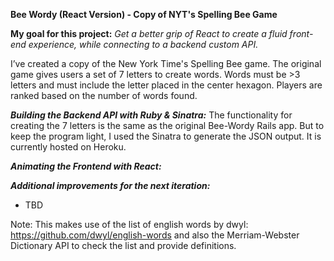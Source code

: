 **Bee Wordy (React Version) - Copy of NYT's Spelling Bee Game**

**My goal for this project:** *Get a better grip of React to create a fluid front-end experience, while connecting to a backend custom API.*

I’ve created a copy of the New York Time's Spelling Bee game. The original game gives users a set of 7 letters to create words. Words must be >3 letters and must include the letter placed in the center hexagon. Players are ranked based on the number of words found.

***Building the Backend API with Ruby & Sinatra:***
The functionality for creating the 7 letters is the same as the original Bee-Wordy Rails app. But to keep the program light, I used the Sinatra to generate the JSON output. It is currently hosted on Heroku.

***Animating the Frontend with React:***
<!-- After building the html framework, I added Stimulus JS to bring the UI functionality to life.  The most challenging aspect was implementing a letter shuffler that randomizes letters upon the click of a button. For this, I utilized the GON gem to send the list of letters to a JS controller that randomizes the order and then re-inputs the letters back into the html. With Stimulus JS, I also added a progress bar that updates and word cards that are revealed when their corresponding words are found. -->

***Additional improvements for the next iteration:***
- TBD

Note: This makes use of the list of english words by dwyl: https://github.com/dwyl/english-words and also the Merriam-Webster Dictionary API to check the list and provide definitions.
